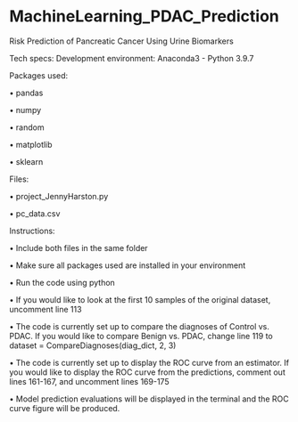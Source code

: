 # MachineLearning_PDAC_Prediction
Risk Prediction of Pancreatic Cancer Using Urine Biomarkers


Tech specs:
Development environment: Anaconda3 - Python 3.9.7


Packages used:

•	pandas

•	numpy

•	random

•	matplotlib

•	sklearn


Files: 

•	project_JennyHarston.py

•	pc_data.csv


Instructions:

•	Include both files in the same folder

•	Make sure all packages used are installed in your environment

•	Run the code using python

•	If you would like to look at the first 10 samples of the original dataset, uncomment line 113

•	The code is currently set up to compare the diagnoses of Control vs. PDAC. If you would like to compare Benign vs. PDAC, change line 119 to 
dataset = CompareDiagnoses(diag_dict, 2, 3)

•	The code is currently set up to display the ROC curve from an estimator. If you would like to display the ROC curve from the predictions, comment out lines 161-167, and uncomment lines 169-175

•	Model prediction evaluations will be displayed in the terminal and the ROC curve figure will be produced.

